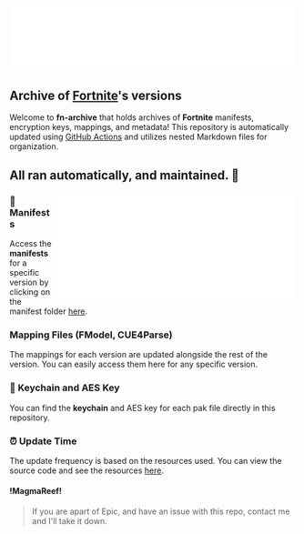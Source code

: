 ![](/.github/source/readme-content/name.svg)

## Archive of [Fortnite](https://www.epicgames.com/fortnite/en-US/home)'s versions

Welcome to **fn-archive** that holds archives of **Fortnite** manifests, encryption keys, mappings, and metadata! This repository is automatically updated using [GitHub Actions](https://docs.github.com/en/actions) and utilizes nested Markdown files for organization.

## All ran automatically, and maintained. 🔧

<img align="right" width="430" height="189" src="https://github.com/Tectors/fn-archive/blob/master/.github/source/dependents/gen.31.40.svg">

### 📜 Manifests
Access the **manifests** for a specific version by clicking on the manifest folder [here](https://github.com/Tectors/fn-archive/tree/master/manifests).

### Mapping Files (FModel, CUE4Parse)
The mappings for each version are updated alongside the rest of the version. You can easily access them here for any specific version.

### 🔑 Keychain and AES Key
You can find the **keychain** and AES key for each pak file directly in this repository.

### ⏰ Update Time
The update frequency is based on the resources used. You can view the source code and see the resources [here](https://github.com/Tectors/fn-archive/tree/master/.github/source/python-application).

#### !MagmaReef!
> If you are apart of Epic, and have an issue with this repo, contact me and I'll take it down.
